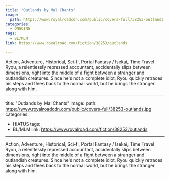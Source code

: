 ```yaml
---
title: "Outlands by Mal Chants"
image:
  path: https://www.royalroadcdn.com/public/covers-full/38253-outlands.jpg
categories:
  - ONGOING
tags:
  - BL/MLM
link: https://www.royalroad.com/fiction/38253/outlands

---
```

Action, Adventure, Historical, Sci-fi, Portal Fantasy / Isekai, Time Travel
Ryou, a relentlessly repressed accountant, accidentally slips between dimensions, right into the middle of a fight between a stranger and outlandish creatures. Since he's not a complete idiot, Ryou quickly retraces his steps and flees back to the normal world, but he brings the stranger along with him.

---
title: "Outlands by Mal Chants"
image:
  path: https://www.royalroadcdn.com/public/covers-full/38253-outlands.jpg
categories:
  - HIATUS
tags:
  - BL/MLM
link: https://www.royalroad.com/fiction/38253/outlands

---
Action, Adventure, Historical, Sci-fi, Portal Fantasy / Isekai, Time Travel
Ryou, a relentlessly repressed accountant, accidentally slips between dimensions, right into the middle of a fight between a stranger and outlandish creatures. Since he's not a complete idiot, Ryou quickly retraces his steps and flees back to the normal world, but he brings the stranger along with him.

